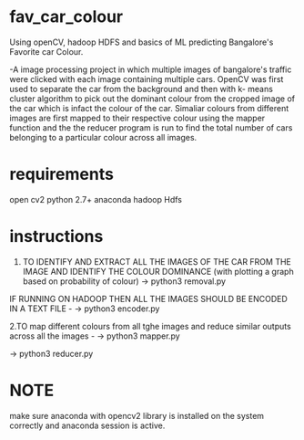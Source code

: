 # fav_car_colour
Using openCV, hadoop HDFS and basics of ML predicting Bangalore's Favorite car Colour.

-A image processing project in which multiple images of bangalore's traffic were clicked with each image containing multiple cars. OpenCV was first used to separate the car from the background and then with k- means cluster algorithm to pick out the dominant colour from the cropped image of the car which is infact the colour of the car. Simaliar colours from different images are first mapped to their respective colour using the mapper function and the the reducer program is run to find the total number of cars belonging to a particular colour across all images.

# requirements

open cv2
python 2.7+
anaconda
hadoop Hdfs

# instructions
1. TO IDENTIFY AND EXTRACT ALL THE IMAGES OF THE CAR FROM THE IMAGE AND IDENTIFY THE COLOUR DOMINANCE (with plotting a graph based on probability of colour)
 -> python3 removal.py
 
 IF RUNNING ON HADOOP THEN ALL THE IMAGES SHOULD BE ENCODED IN A TEXT FILE -
 -> python3 encoder.py
 
 2.TO map different colours from all tghe images and reduce similar outputs across all the images -
 -> python3 mapper.py
 
 -> python3 reducer.py
 
 # NOTE
 make sure anaconda with opencv2 library is installed on the system correctly and anaconda session is active.
